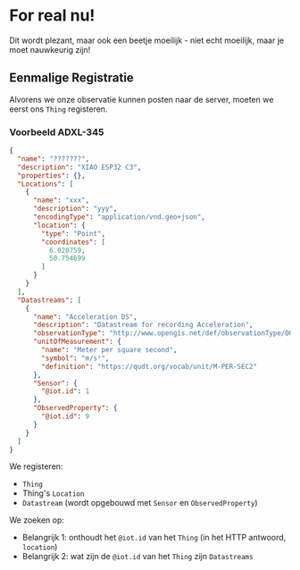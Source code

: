 # For real nu!

Dit wordt plezant, maar ook een beetje moeilijk - niet echt moeilijk, maar je moet nauwkeurig zijn!

## Eenmalige Registratie

Alvorens we onze observatie kunnen posten naar de server, moeten we eerst ons `Thing` registeren.

### Voorbeeld ADXL-345

```json
{
  "name": "???????",
  "description": "XIAO ESP32 C3",
  "properties": {},
  "Locations": [
    {
      "name": "xxx",
      "description": "yyy",
      "encodingType": "application/vnd.geo+json",
      "location": {
        "type": "Point",
        "coordinates": [
          6.020759,
          50.754699
        ]
      }
    }
  ],
  "Datastreams": [
    {
      "name": "Acceleration DS",
      "description": "Datastream for recording Acceleration",
      "observationType": "http://www.opengis.net/def/observationType/OGC-OM/2.0/OM_Measurement",
      "unitOfMeasurement": {
        "name": "Meter per square second",
        "symbol": "m/s²",
        "definition": "https://qudt.org/vocab/unit/M-PER-SEC2"
      },
      "Sensor": {
        "@iot.id": 1
      },
      "ObservedProperty": {
        "@iot.id": 9
      }
    }
  ]
}
```

We registeren:
- `Thing`
- Thing's `Location`
- `Datastream` (wordt opgebouwd met `Sensor` en `ObservedProperty`)

We zoeken op:
- Belangrijk 1: onthoudt het `@iot.id` van het `Thing` (in het HTTP antwoord, `location`)
- Belangrijk 2: wat zijn de `@iot.id` van het `Thing` zijn `Datastreams`
